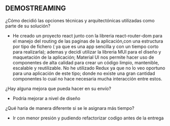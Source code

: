 ## DEMOSTREAMING

¿Cómo decidió las opciones técnicas y arquitectónicas utilizadas como parte de su solución?
- He creado un proyecto react junto con la libreria react-router-dom para el manejo del routing de las paginas de la aplicación,con una estructura por tipo de fichero ( ya que es una app sencilla y con un tiempo corto para realizarla); ademas y
decidí utilizar la libreria MUI para el diseño y maquetación de la aplicación; Material UI nos permite hacer uso de componentes de alta calidad para crear un código limpio, mantenible, escalable y reutilizable.
No he utilizado Redux ya que no lo veo oportuno para una aplicación de este tipo; donde no existe una gran cantidad componentes lo cual no hace necesaria mucha interacción entre estos. 

¿Hay alguna mejora que pueda hacer en su envío?
- Podría mejorar a nivel de diseño

¿Qué haría de manera diferente si se le asignara más tiempo?
- Ir con menor presión y pudiendo refactorizar codigo antes de la entrega